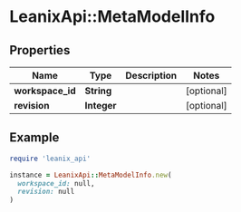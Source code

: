 # LeanixApi::MetaModelInfo

## Properties

| Name | Type | Description | Notes |
| ---- | ---- | ----------- | ----- |
| **workspace_id** | **String** |  | [optional] |
| **revision** | **Integer** |  | [optional] |

## Example

```ruby
require 'leanix_api'

instance = LeanixApi::MetaModelInfo.new(
  workspace_id: null,
  revision: null
)
```


